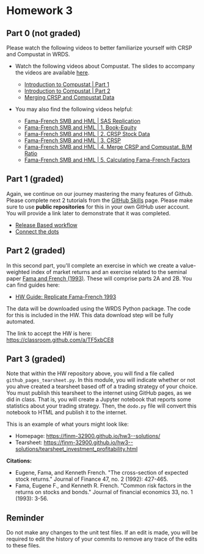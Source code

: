 # Homework 3

## Part 0 (not graded)

Please watch the following videos to better familiarize yourself with CRSP and Compustat in WRDS.

 - Watch the following videos about Compustat. The slides to accompany the videos are available [here](https://wrds-www.wharton.upenn.edu/documents/1374/intro_comp_access_link.pptx).
   - [Introduction to Compustat | Part 1](https://vimeo.com/417303405)
   - [Introduction to Compustat | Part 2](https://vimeo.com/417302901)
   - [Merging CRSP and Compustat Data](https://vimeo.com/447503392)

 - You may also find the following videos helpful:
   - [Fama-French SMB and HML | SAS Replication](https://vimeo.com/447603278)
   - [Fama-French SMB and HML | 1. Book-Equity](https://vimeo.com/447631819)
   - [Fama-French SMB and HML | 2. CRSP Stock Data](https://vimeo.com/447635241)
   - [Fama-French SMB and HML | 3. CRSP](https://vimeo.com/447867614)
   - [Fama-French SMB and HML | 4. Merge CRSP and Compustat. B/M Ratio](https://vimeo.com/447871296)
   - [Fama-French SMB and HML | 5. Calculating Fama-French Factors](https://vimeo.com/447876324)

## Part 1 (graded)

Again, we continue on our journey mastering the many features of Github. Please complete next 2 tutorials from the [GitHub Skills](https://skills.github.com/) page. Please make sure to use **public repositories** for this in your own GitHub user account. You will provide a link later to demonstrate that it was completed.

- [Release Based workflow](https://github.com/skills/release-based-workflow)
- [Connect the dots](https://github.com/skills/connect-the-dots)

## Part 2 (graded)

In this second part, you'll complete an exercise in which we create a value-weighted
index of market returns and an exercise related to the seminal paper [Fama and French (1993)](https://www.jufinance.com/mag/fin534_16/Common_risk_factors_Fama_French_JFE1993.pdf). These will comprise parts 2A and 2B.
You can find guides here:

 - [HW Guide: Replicate Fama-French 1993](./../../output/_04_Fama_French_1993.ipynb)

The data will be downloaded using the WRDS Python package. The code for this is included in the HW. This data download step will be fully automated. 

The link to accept the HW is here: https://classroom.github.com/a/TF5xbCE8


## Part 3 (graded)

Note that within the HW repository above, you will find a file called `github_pages_tearsheet.py`. In this module, you will indicate whether or not you ahve created a tearsheet based off of a trading strategy of your choice. You must publish this tearsheet to the internet using GitHub pages, as we did in class.
That is, you will create a Jupyter notebook that reports some statistics about your trading strategy. Then, the `dodo.py` file will convert this notebook to HTML and publish it to the internet.

This is an example of what yours might look like:

 - Homepage: https://finm-32900.github.io/hw3--solutions/
 - Tearsheet: https://finm-32900.github.io/hw3--solutions/tearsheet_investment_profitability.html


**Citations:**

 - Eugene, Fama, and Kenneth French. "The cross-section of expected stock returns." Journal of Finance 47, no. 2 (1992): 427-465.
 - Fama, Eugene F., and Kenneth R. French. "Common risk factors in the returns on stocks and bonds." Journal of financial economics 33, no. 1 (1993): 3-56.

## Reminder

Do not make any changes to the unit test files. If an edit is made, you will be required to edit the history of your commits to remove any trace of the edits to these files.